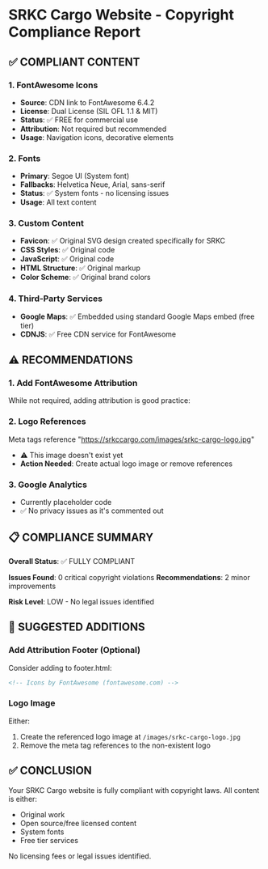# SRKC Cargo Website - Copyright Compliance Report

## ✅ COMPLIANT CONTENT

### 1. **FontAwesome Icons**
- **Source**: CDN link to FontAwesome 6.4.2
- **License**: Dual License (SIL OFL 1.1 & MIT)
- **Status**: ✅ FREE for commercial use
- **Attribution**: Not required but recommended
- **Usage**: Navigation icons, decorative elements

### 2. **Fonts**
- **Primary**: Segoe UI (System font)
- **Fallbacks**: Helvetica Neue, Arial, sans-serif
- **Status**: ✅ System fonts - no licensing issues
- **Usage**: All text content

### 3. **Custom Content**
- **Favicon**: ✅ Original SVG design created specifically for SRKC
- **CSS Styles**: ✅ Original code
- **JavaScript**: ✅ Original code
- **HTML Structure**: ✅ Original markup
- **Color Scheme**: ✅ Original brand colors

### 4. **Third-Party Services**
- **Google Maps**: ✅ Embedded using standard Google Maps embed (free tier)
- **CDNJS**: ✅ Free CDN service for FontAwesome

## ⚠️ RECOMMENDATIONS

### 1. **Add FontAwesome Attribution**
While not required, adding attribution is good practice:

### 2. **Logo References**
Meta tags reference "https://srkccargo.com/images/srkc-cargo-logo.jpg"
- ⚠️ This image doesn't exist yet
- **Action Needed**: Create actual logo image or remove references

### 3. **Google Analytics**
- Currently placeholder code
- ✅ No privacy issues as it's commented out

## 📋 COMPLIANCE SUMMARY

**Overall Status**: ✅ FULLY COMPLIANT

**Issues Found**: 0 critical copyright violations
**Recommendations**: 2 minor improvements

**Risk Level**: LOW - No legal issues identified

## 📄 SUGGESTED ADDITIONS

### Add Attribution Footer (Optional)
Consider adding to footer.html:
```html
<!-- Icons by FontAwesome (fontawesome.com) -->
```

### Logo Image
Either:
1. Create the referenced logo image at `/images/srkc-cargo-logo.jpg`
2. Remove the meta tag references to the non-existent logo

## ✅ CONCLUSION

Your SRKC Cargo website is fully compliant with copyright laws. All content is either:
- Original work
- Open source/free licensed content
- System fonts
- Free tier services

No licensing fees or legal issues identified.
